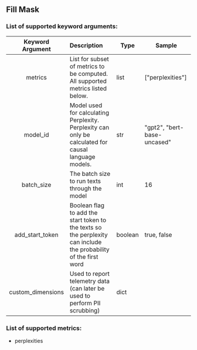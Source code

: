 ## Fill Mask

### List of supported keyword arguments:

| Keyword Argument  | Description                                                                                                      | Type      | Sample                      |
|:-----------------:|:-----------------------------------------------------------------------------------------------------------------|-----------|-----------------------------|
|      metrics      | List for subset of metrics to be computed. All supported metrics listed below.                                   | list<str> | ["perplexities"]            |
|     model_id      | Model used for calculating Perplexity. Perplexity can only be calculated for causal language models.             | str       | "gpt2", "bert-base-uncased" |
|    batch_size     | The batch size to run texts through the model                                                                    | int       | 16                          |
|  add_start_token  | Boolean flag to add the start token to the texts so the perplexity can include the probability of the first word | boolean   | true, false                 |
| custom_dimensions | Used to report telemetry data (can later be used to perform PII scrubbing)                                       | dict      |                             |

### List of supported metrics:

* perplexities